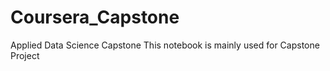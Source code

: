# Coursera_Capstone
Applied Data Science Capstone
This notebook is mainly used for Capstone Project
